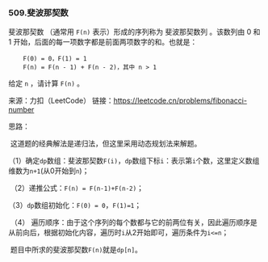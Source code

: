 ### 509.斐波那契数

斐波那契数 （通常用 `F(n)` 表示）形成的序列称为 斐波那契数列 。该数列由 0 和 1 开始，后面的每一项数字都是前面两项数字的和。也就是：

```
	F(0) = 0，F(1) = 1
	F(n) = F(n - 1) + F(n - 2)，其中 n > 1
```

给定 `n` ，请计算 `F(n)` 。

来源：力扣（LeetCode）
链接：https://leetcode.cn/problems/fibonacci-number

思路：

​		这道题的经典解法是递归法，但这里采用动态规划法来解题。

​		（1）确定`dp`数组：斐波那契数`F(i)`，`dp`数组下标`i`：表示第`i`个数，这里定义数组维数为`n+1`(从0开始到`n`)；

​		（2）递推公式：`F(n) = F(n-1)+F(n-2)`；

​		（3）`dp`数组初始化：`F(0) = 0`，`F(1)=1`；

​		（4） 遍历顺序：由于这个序列的每个数都与它的前两位有关，因此遍历顺序是从前向后，根据初始化内容，遍历时`i`从2开始即可，遍历条件为`i<=n`；

​		题目中所求的斐波那契数`F(n)`就是`dp[n]`。